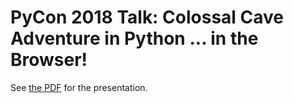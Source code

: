 # PyCon 2018 Talk: Colossal Cave Adventure in Python ... in the Browser!

See [the PDF](advent.pdf) for the presentation.
